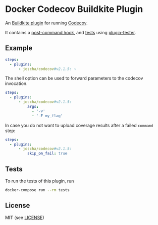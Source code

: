 # Docker Codecov Buildkite Plugin

An [Buildkite plugin](https://buildkite.com/docs/agent/v3/plugins) for running [Codecov](https://docs.codecov.io/docs/testing-with-docker).

It contains a [post-command hook](hooks/command), and [tests](tests/command.bats) using [plugin-tester](https://github.com/buildkite-plugins/plugin-tester).

## Example

```yml
steps:
  - plugins:
      - joscha/codecov#v2.1.5: ~
```

The shell option can be used to forward parameters to the codecov invocation.
```yml
steps:
  - plugins:
      - joscha/codecov#v2.1.5:
          args:
            - '-v'
            - '-F my_flag'
```

In case you do not want to upload coverage results after a failed `command` step:

```yml
steps:
  - plugins:
      - joscha/codecov#v2.1.5:
          skip_on_fail: true
```

## Tests

To run the tests of this plugin, run
```sh
docker-compose run --rm tests
```

## License

MIT (see [LICENSE](LICENSE))
